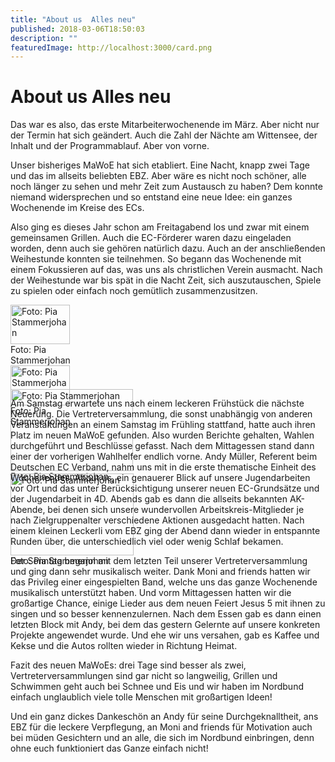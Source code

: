 ```yaml
---
title: "About us  Alles neu"
published: 2018-03-06T18:50:03
description: ""
featuredImage: http://localhost:3000/card.png
---
```


# About us  Alles neu

<p>Das war es also, das erste Mitarbeiterwochenende im März. Aber nicht nur der Termin hat sich geändert. Auch die Zahl der Nächte am Wittensee, der Inhalt und der Programmablauf. Aber von vorne.</p>
<p>Unser bisheriges MaWoE hat sich etabliert. Eine Nacht, knapp zwei Tage und das im allseits beliebten EBZ. Aber wäre es nicht noch schöner, alle noch länger zu sehen und mehr Zeit zum Austausch zu haben? Dem konnte niemand widersprechen und so entstand eine neue Idee: ein ganzes Wochenende im Kreise des ECs.</p>
<p>Also ging es dieses Jahr schon am Freitagabend los und zwar mit einem gemeinsamen Grillen. Auch die EC-Förderer waren dazu eingeladen worden, denn auch sie gehören natürlich dazu. Auch an der anschließenden Weihestunde konnten sie teilnehmen. So begann das Wochenende mit einem Fokussieren auf das, was uns als christlichen Verein ausmacht. Nach der Weihestunde war bis spät in die Nacht Zeit, sich auszutauschen, Spiele zu spielen oder einfach noch gemütlich zusammenzusitzen.</p>
<p><div class="tiled-gallery type-rectangular tiled-gallery-unresized" data-original-width="500" data-carousel-extra='{&quot;blog_id&quot;:1,&quot;permalink&quot;:&quot;https:\/\/www.ec-nordbund.de\/about-us-alles-neu\/&quot;,&quot;likes_blog_id&quot;:127434655}' itemscope itemtype="http://schema.org/ImageGallery" > <div class="gallery-row" style="width: 500px; height: 135px;" data-original-width="500" data-original-height="135" > <div class="gallery-group images-2" style="width: 99px; height: 135px;" data-original-width="99" data-original-height="135" > <div class="tiled-gallery-item tiled-gallery-item-small" itemprop="associatedMedia" itemscope itemtype="http://schema.org/ImageObject"> <a href="https://i1.wp.com/www.ec-nordbund.de/wp-content/uploads/DSC_0256.jpg?ssl=1" border="0" itemprop="url"> <meta itemprop="width" content="95"> <meta itemprop="height" content="63"> <img data-attachment-id="1691" data-orig-file="https://www.ec-nordbund.de/wp-content/uploads/DSC_0256.jpg" data-orig-size="3456,2304" data-comments-opened="1" data-image-meta="{&quot;aperture&quot;:&quot;5.3&quot;,&quot;credit&quot;:&quot;&quot;,&quot;camera&quot;:&quot;NIKON D3100&quot;,&quot;caption&quot;:&quot;&quot;,&quot;created_timestamp&quot;:&quot;1520141482&quot;,&quot;copyright&quot;:&quot;&quot;,&quot;focal_length&quot;:&quot;45&quot;,&quot;iso&quot;:&quot;3200&quot;,&quot;shutter_speed&quot;:&quot;0.025&quot;,&quot;title&quot;:&quot;&quot;,&quot;orientation&quot;:&quot;1&quot;}" data-image-title="DSC_0256" data-image-description="" data-medium-file="https://www.ec-nordbund.de/wp-content/uploads/DSC_0256-640x427.jpg" data-large-file="https://www.ec-nordbund.de/wp-content/uploads/DSC_0256-1200x800.jpg" src="https://i1.wp.com/www.ec-nordbund.de/wp-content/uploads/DSC_0256.jpg?w=95&#038;h=63&#038;ssl=1" width="95" height="63" data-original-width="95" data-original-height="63" itemprop="http://schema.org/image" title="DSC_0256" alt="Foto: Pia Stammerjohan" style="width: 95px; height: 63px;" /> </a> <div class="tiled-gallery-caption" itemprop="caption description"> Foto: Pia Stammerjohan </div> </div> <div class="tiled-gallery-item tiled-gallery-item-small" itemprop="associatedMedia" itemscope itemtype="http://schema.org/ImageObject"> <a href="https://i0.wp.com/www.ec-nordbund.de/wp-content/uploads/DSC_0223.jpg?ssl=1" border="0" itemprop="url"> <meta itemprop="width" content="95"> <meta itemprop="height" content="64"> <img data-attachment-id="1688" data-orig-file="https://www.ec-nordbund.de/wp-content/uploads/DSC_0223.jpg" data-orig-size="2761,1841" data-comments-opened="1" data-image-meta="{&quot;aperture&quot;:&quot;5.6&quot;,&quot;credit&quot;:&quot;&quot;,&quot;camera&quot;:&quot;NIKON D3100&quot;,&quot;caption&quot;:&quot;&quot;,&quot;created_timestamp&quot;:&quot;1520066286&quot;,&quot;copyright&quot;:&quot;&quot;,&quot;focal_length&quot;:&quot;55&quot;,&quot;iso&quot;:&quot;3200&quot;,&quot;shutter_speed&quot;:&quot;0.01&quot;,&quot;title&quot;:&quot;&quot;,&quot;orientation&quot;:&quot;1&quot;}" data-image-title="DSC_0223" data-image-description="" data-medium-file="https://www.ec-nordbund.de/wp-content/uploads/DSC_0223-640x427.jpg" data-large-file="https://www.ec-nordbund.de/wp-content/uploads/DSC_0223-1200x800.jpg" src="https://i0.wp.com/www.ec-nordbund.de/wp-content/uploads/DSC_0223.jpg?w=95&#038;h=64&#038;ssl=1" width="95" height="64" data-original-width="95" data-original-height="64" itemprop="http://schema.org/image" title="DSC_0223" alt="Foto: Pia Stammerjohan" style="width: 95px; height: 64px;" /> </a> <div class="tiled-gallery-caption" itemprop="caption description"> Foto: Pia Stammerjohan </div> </div> </div> <!-- close group --> <div class="gallery-group images-1" style="width: 200px; height: 135px;" data-original-width="200" data-original-height="135" > <div class="tiled-gallery-item tiled-gallery-item-small" itemprop="associatedMedia" itemscope itemtype="http://schema.org/ImageObject"> <a href="https://i0.wp.com/www.ec-nordbund.de/wp-content/uploads/DSC_0233.jpg?ssl=1" border="0" itemprop="url"> <meta itemprop="width" content="196"> <meta itemprop="height" content="131"> <img data-attachment-id="1689" data-orig-file="https://www.ec-nordbund.de/wp-content/uploads/DSC_0233.jpg" data-orig-size="3456,2304" data-comments-opened="1" data-image-meta="{&quot;aperture&quot;:&quot;3.5&quot;,&quot;credit&quot;:&quot;&quot;,&quot;camera&quot;:&quot;NIKON D3100&quot;,&quot;caption&quot;:&quot;&quot;,&quot;created_timestamp&quot;:&quot;1520066924&quot;,&quot;copyright&quot;:&quot;&quot;,&quot;focal_length&quot;:&quot;18&quot;,&quot;iso&quot;:&quot;2200&quot;,&quot;shutter_speed&quot;:&quot;0.002&quot;,&quot;title&quot;:&quot;&quot;,&quot;orientation&quot;:&quot;1&quot;}" data-image-title="DSC_0233" data-image-description="" data-medium-file="https://www.ec-nordbund.de/wp-content/uploads/DSC_0233-640x427.jpg" data-large-file="https://www.ec-nordbund.de/wp-content/uploads/DSC_0233-1200x800.jpg" src="https://i0.wp.com/www.ec-nordbund.de/wp-content/uploads/DSC_0233.jpg?w=196&#038;h=131&#038;ssl=1" width="196" height="131" data-original-width="196" data-original-height="131" itemprop="http://schema.org/image" title="DSC_0233" alt="Foto: Pia Stammerjohan" style="width: 196px; height: 131px;" /> </a> <div class="tiled-gallery-caption" itemprop="caption description"> Foto: Pia Stammerjohan </div> </div> </div> <!-- close group --> <div class="gallery-group images-1" style="width: 201px; height: 135px;" data-original-width="201" data-original-height="135" > <div class="tiled-gallery-item tiled-gallery-item-small" itemprop="associatedMedia" itemscope itemtype="http://schema.org/ImageObject"> <a href="https://i0.wp.com/www.ec-nordbund.de/wp-content/uploads/DSC_0252.jpg?ssl=1" border="0" itemprop="url"> <meta itemprop="width" content="197"> <meta itemprop="height" content="131"> <img data-attachment-id="1690" data-orig-file="https://www.ec-nordbund.de/wp-content/uploads/DSC_0252.jpg" data-orig-size="3456,2304" data-comments-opened="1" data-image-meta="{&quot;aperture&quot;:&quot;5.6&quot;,&quot;credit&quot;:&quot;&quot;,&quot;camera&quot;:&quot;NIKON D3100&quot;,&quot;caption&quot;:&quot;&quot;,&quot;created_timestamp&quot;:&quot;1520136999&quot;,&quot;copyright&quot;:&quot;&quot;,&quot;focal_length&quot;:&quot;55&quot;,&quot;iso&quot;:&quot;3200&quot;,&quot;shutter_speed&quot;:&quot;0.0125&quot;,&quot;title&quot;:&quot;&quot;,&quot;orientation&quot;:&quot;1&quot;}" data-image-title="DSC_0252" data-image-description="" data-medium-file="https://www.ec-nordbund.de/wp-content/uploads/DSC_0252-640x427.jpg" data-large-file="https://www.ec-nordbund.de/wp-content/uploads/DSC_0252-1200x800.jpg" src="https://i0.wp.com/www.ec-nordbund.de/wp-content/uploads/DSC_0252.jpg?w=197&#038;h=131&#038;ssl=1" width="197" height="131" data-original-width="197" data-original-height="131" itemprop="http://schema.org/image" title="DSC_0252" alt="Foto: Pia Stammerjohan" style="width: 197px; height: 131px;" /> </a> <div class="tiled-gallery-caption" itemprop="caption description"> Foto: Pia Stammerjohan </div> </div> </div> <!-- close group --> </div> <!-- close row --> </div></p>
<p>Am Samstag erwartete uns nach einem leckeren Frühstück die nächste Neuerung. Die Vertreterversammlung, die sonst unabhängig von anderen Veranstaltungen an einem Samstag im Frühling stattfand, hatte auch ihren Platz im neuen MaWoE gefunden. Also wurden Berichte gehalten, Wahlen durchgeführt und Beschlüsse gefasst. Nach dem Mittagessen stand dann einer der vorherigen Wahlhelfer endlich vorne. Andy Müller, Referent beim Deutschen EC Verband, nahm uns mit in die erste thematische Einheit des Wochenendes. About us, ein genauerer Blick auf unsere Jugendarbeiten vor Ort und das unter Berücksichtigung unserer neuen EC-Grundsätze und der Jugendarbeit in 4D. Abends gab es dann die allseits bekannten AK-Abende, bei denen sich unsere wundervollen Arbeitskreis-Mitglieder je nach Zielgruppenalter verschiedene Aktionen ausgedacht hatten. Nach einem kleinen Leckerli vom EBZ ging der Abend dann wieder in entspannte Runden über, die unterschiedlich viel oder wenig Schlaf bekamen.</p>
<p>Der Sonntag begann mit dem letzten Teil unserer Vertreterversammlung und ging dann sehr musikalisch weiter. Dank Moni and friends hatten wir das Privileg einer eingespielten Band, welche uns das ganze Wochenende musikalisch unterstützt haben. Und vorm Mittagessen hatten wir die großartige Chance, einige Lieder aus dem neuen Feiert Jesus 5 mit ihnen zu singen und so besser kennenzulernen. Nach dem Essen gab es dann einen letzten Block mit Andy, bei dem das gestern Gelernte auf unsere konkreten Projekte angewendet wurde. Und ehe wir uns versahen, gab es Kaffee und Kekse und die Autos rollten wieder in Richtung Heimat.</p>
<p>Fazit des neuen MaWoEs: drei Tage sind besser als zwei, Vertreterversammlungen sind gar nicht so langweilig, Grillen und Schwimmen geht auch bei Schnee und Eis und wir haben im Nordbund einfach unglaublich viele tolle Menschen mit großartigen Ideen!</p>
<p>Und ein ganz dickes Dankeschön an Andy für seine Durchgeknalltheit, ans EBZ für die leckere Verpflegung, an Moni and friends für Motivation auch bei müden Gesichtern und an alle, die sich im Nordbund einbringen, denn ohne euch funktioniert das Ganze einfach nicht!</p>
